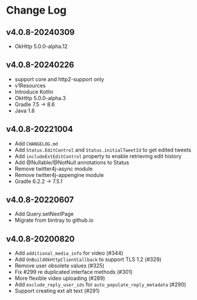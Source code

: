 Change Log
==========

v4.0.8-20240309
---------------
- OkHttp 5.0.0-alpha.12

v4.0.8-20240226
---------------
- support core and http2-support only
- v1Resources
- Introduce Kotlin
- OkHttp 5.0.0-alpha.3
- Gradle 7.5 -> 8.6
- Java 1.8

v4.0.8-20221004
---------------
- Add `CHANGELOG.md`
- Add `Status.EditControl` and `Status.initialTweetId` to get edited tweets
- Add `includeExtEditControl` property to enable retrieving edit history
- Add @Nullable/@NotNull annotations to Status
- Remove twitter4j-async module
- Remove twitter4j-appengine module
- Gradle 6.2.2 -> 7.5.1

v4.0.8-20220607
---------------
- Add Query.setNextPage
- Migrate from bintray to github.io

v4.0.8-20200820
---------------
- Add `additional_media_info` for video (#344)
- Add `OnBuildOkHttpClientCallback` to support TLS 1.2 (#329)
- Remove user obsolete values (#325)
- Fix #299 re duplicated interface methods (#301)
- More flexible video uploading (#289)
- Add `exclude_reply_user_ids` for `auto_populate_reply_metadata` (#290)
- Support creating ext alt text (#291)
